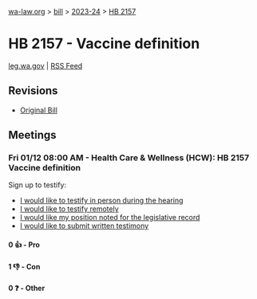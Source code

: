 [wa-law.org](/) > [bill](/bill/) > [2023-24](/bill/2023-24/) > [HB 2157](/bill/2023-24/hb/2157/)

# HB 2157 - Vaccine definition
[leg.wa.gov](https://app.leg.wa.gov/billsummary?BillNumber=2157&Year=2023&Initiative=false) | [RSS Feed](./rss.xml)

## Revisions
* [Original Bill](1/)

## Meetings
### Fri 01/12 08:00 AM - Health Care & Wellness (HCW): HB 2157 Vaccine definition
Sign up to testify:
* [I would like to testify in person during the hearing](https://app.leg.wa.gov/csi/Testifier/Add?chamber=House&mId=31513&aId=156297&caId=22932&tId=1)
* [I would like to testify remotely](https://app.leg.wa.gov/csi/Testifier/Add?chamber=House&mId=31513&aId=156297&caId=22932&tId=2)
* [I would like my position noted for the legislative record](https://app.leg.wa.gov/csi/Testifier/Add?chamber=House&mId=31513&aId=156297&caId=22932&tId=3)
* [I would like to submit written testimony](https://app.leg.wa.gov/csi/Testifier/Add?chamber=House&mId=31513&aId=156297&caId=22932&tId=4)

#### 0 👍 - Pro

#### 1 👎 - Con

#### 0 ❓ - Other
